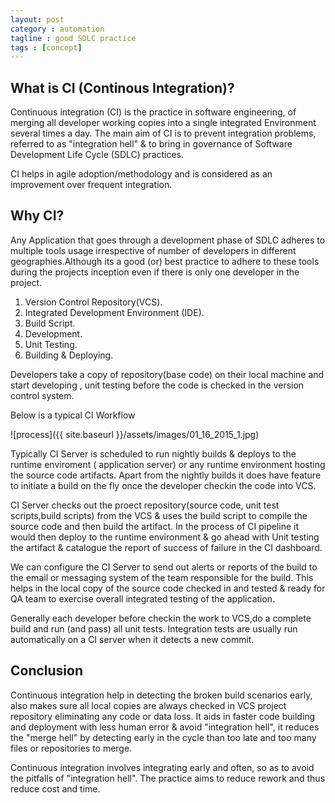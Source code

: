 ```yaml
---
layout: post
category : automation
tagline : good SDLC practice
tags : [concept]
---
```


## What is CI (Continous Integration)?

Continuous integration (CI) is the practice in software engineering, of merging all developer working copies into a single integrated Environment several times a day. The main aim of CI is to prevent integration problems, referred to as "integration hell" & to bring in governance of Software Development Life Cycle (SDLC) practices.

CI helps in agile adoption/methodology and is considered as an improvement over frequent integration.

## Why CI?

Any Application that goes through a development phase of SDLC adheres to multiple tools usage irrespective of number of developers in different geographies.Although its a good (or) best practice to adhere to these tools during the projects inception even if there is only one developer in the project.

1. Version Control Repository(VCS).
2. Integrated Development Environment (IDE).
3. Build Script.
4. Development.
5. Unit Testing.
6. Building & Deploying.

Developers take a copy of repository(base code) on their local machine and start developing , unit testing before the code 
is checked in the version control system.

Below is a typical CI Workflow 

![process]({{ site.baseurl }}/assets/images/01_16_2015_1.jpg)

Typically CI Server is scheduled to run nightly builds & deploys to the runtime enviroment ( application server) or any runtime environment hosting the source code artifacts. Apart from the nightly builds it does have feature to initiate a build on the fly once the developer checkin the code into VCS.

CI Server checks out the proect repository(source code, unit test scripts,build scripts) from the VCS & uses the build script to compile the source code and then build the artifact. In the process of CI pipeline it would then deploy to the runtime environment & go ahead with Unit testing the artifact & catalogue the report of success of failure in the CI dashboard.

We can configure the CI Server to send out alerts or reports of the build to the email or messaging system of the team responsible for the build. This helps in the local copy of the source code checked in and tested & ready for QA team to exercise overall integrated testing of the application.

Generally each developer before checkin the work to VCS,do a complete build and run (and pass) all unit tests. Integration tests are usually run automatically on a CI server when it detects a new commit.

## Conclusion

Continuous integration help in detecting the broken build scenarios early, also makes sure all local copies are always checked in VCS project repository eliminating any code or data loss. It aids in faster code building and deployment with less human error & avoid "integration hell", it reduces the "merge hell" by detecting early in the cycle than too late and too many files or repositories to merge.

Continuous integration involves integrating early and often, so as to avoid the pitfalls of "integration hell". The practice aims to reduce rework and thus reduce cost and time.






